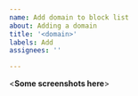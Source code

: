 ```yaml
---
name: Add domain to block list
about: Adding a domain
title: '<domain>'
labels: Add
assignees: ''

---
```


<**Some screenshots here**>
